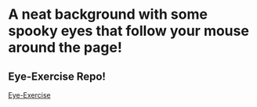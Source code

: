 # A neat background with some spooky eyes that follow your mouse around the page!
## Eye-Exercise Repo!
<a href="https://czyz7.github.io/Eye-Exercise/index.html"> Eye-Exercise </a>
